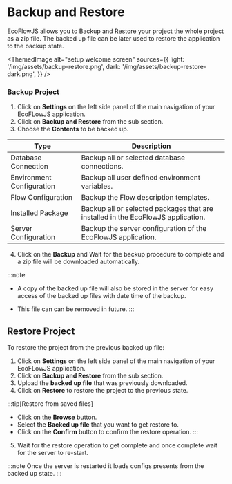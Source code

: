# Backup and Restore

EcoFlowJS allows you to Backup and Restore your project the whole project as a zip file. The backed up file can be later used to restore the application to the backup state.

<ThemedImage
alt="setup welcome screen"
sources={{
    light: '/img/assets/backup-restore.png',
    dark: '/img/assets/backup-restore-dark.png',
  }}
/>

### Backup Project

1. Click on **Settings** on the left side panel of the main navigation of your EcoFLowJS application.
2. Click on **Backup and Restore** from the sub section.
3. Choose the **Contents** to be backed up.

| Type                      | Description                                                                      |
| ------------------------- | -------------------------------------------------------------------------------- |
| Database Connection       | Backup all or selected database connections.                                     |
| Environment Configuration | Backup all user defined environment variables.                                   |
| Flow Configuration        | Backup the Flow description templates.                                           |
| Installed Package         | Backup all or selected packages that are installed in the EcoFlowJS application. |
| Server Configuration      | Backup the server configuration of the EcoFlowJS application.                    |

4. Click on the **Backup** and Wait for the backup procedure to complete and a zip file will be downloaded automatically.

:::note

- A copy of the backed up file will also be stored in the server for easy access of the backed up files with date time of the backup.

- This file can can be removed in future.
  :::

## Restore Project

To restore the project from the previous backed up file:

1. Click on **Settings** on the left side panel of the main navigation of your EcoFLowJS application.
2. Click on **Backup and Restore** from the sub section.
3. Upload the **backed up file** that was previously downloaded.
4. Click on **Restore** to restore the project to the previous state.

:::tip[Restore from saved files]

- Click on the **Browse** button.
- Select the **Backed up file** that you want to get restore to.
- Click on the **Confirm** button to confirm the restore operation.
  :::

5. Wait for the restore operation to get complete and once complete wait for the server to re-start.

:::note
Once the server is restarted it loads configs presents from the backed up state.
:::
